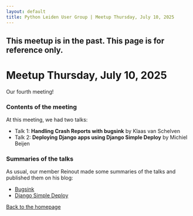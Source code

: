```yaml
---
layout: default
title: Python Leiden User Group | Meetup Thursday, July 10, 2025
---
```


## This meetup is in the past. This page is for reference only.

# Meetup Thursday, July 10, 2025

Our fourth meeting!

### Contents of the meeting

At this meeting, we had two talks:

- Talk 1: **Handling Crash Reports with bugsink** by Klaas van Schelven
- Talk 2: **Deploying Django apps using Django Simple Deploy** by Michiel Beijen

### Summaries of the talks

As usual, our member Reinout made some summaries of the talks and published them on his blog:

- [Bugsink](https://reinout.vanrees.org/weblog/2025/07/10/1-bugsink.html)
- [Django Simple Deploy](https://reinout.vanrees.org/weblog/2025/07/10/2-django-simple-deploy.html)

[Back to the homepage](/)
